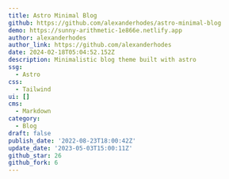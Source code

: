 ```yaml
---
title: Astro Minimal Blog
github: https://github.com/alexanderhodes/astro-minimal-blog
demo: https://sunny-arithmetic-1e866e.netlify.app
author: alexanderhodes
author_link: https://github.com/alexanderhodes
date: 2024-02-18T05:04:52.152Z
description: Minimalistic blog theme built with astro
ssg:
  - Astro
css:
  - Tailwind
ui: []
cms:
  - Markdown
category:
  - Blog
draft: false
publish_date: '2022-08-23T18:00:42Z'
update_date: '2023-05-03T15:00:11Z'
github_star: 26
github_fork: 6
---
```

